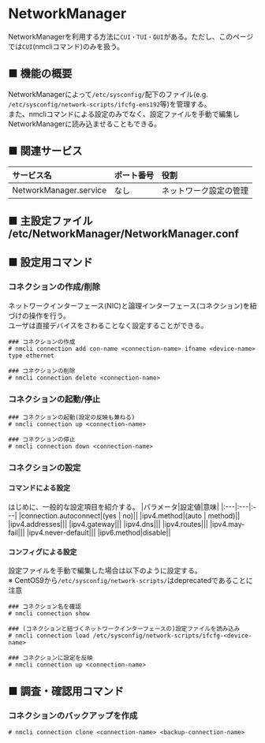 # NetworkManager
NetworkManagerを利用する方法に`CUI・TUI・GUI`がある。ただし、このページでは`CUI`(nmcliコマンド)のみを扱う。
## ■ 機能の概要
NetworkManagerによって`/etc/sysconfig/`配下のファイル(e.g. `/etc/sysconfig/network-scripts/ifcfg-ens192`等)を管理する。  
また、nmcliコマンドによる設定のみでなく、設定ファイルを手動で編集しNetworkManagerに読み込ませることもできる。

## ■ 関連サービス
|サービス名|ポート番号|役割|
|:---|:---|:---|
|NetworkManager.service|なし|ネットワーク設定の管理|

## ■ 主設定ファイル /etc/NetworkManager/NetworkManager.conf

## ■ 設定用コマンド
### コネクションの作成/削除
ネットワークインターフェース(NIC)と論理インターフェース(コネクション)を紐づけの操作を行う。  
ユーザは直接デバイスをさわることなく設定することができる。
```
### コネクションの作成
# nmcli connection add con-name <connection-name> ifname <device-name> type ethernet

### コネクションの削除
# nmcli connection delete <connection-name>
```
### コネクションの起動/停止
```
### コネクションの起動(設定の反映も兼ねる)
# nmcli connection up <connection-name>

### コネクションの停止
# nmcli connection down <connection-name>
```
### コネクションの設定
#### コマンドによる設定
はじめに、一般的な設定項目を紹介する。
|パラメータ|設定値|意味|
|:---|:---|:---|
|connection.autoconnect|(yes \| no)||
|ipv4.method|(auto \| method)||
|ipv4.addresses|||
|ipv4.gateway|||
|ipv4.dns|||
|ipv4.routes|||
|ipv4.may-fail|||
|ipv4.never-default|||
|ipv6.method|disable||

#### コンフィグによる設定
設定ファイルを手動で編集した場合は以下のように設定する。  
※ CentOS9から`/etc/sysconfig/network-scripts/`はdeprecatedであることに注意
```
### コネクション名を確認
# nmcli connection show

### (コネクションと紐づくネットワークインターフェースの)設定ファイルを読み込み
# nmcli connection load /etc/sysconfig/network-scripts/ifcfg-<device-name>

### コネクションに設定を反映
# nmcli connection up <connection-name>
```

## ■ 調査・確認用コマンド
### コネクションのバックアップを作成
```
# nmcli connection clone <connection-name> <backup-connection-name>
```
